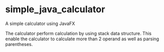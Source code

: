 # simple_java_calculator
A simple calculator using JavaFX

The calculator perform calculation by using stack data structure. This enable the calculator to calculate more than 2 operand as well as
parsing parentheses. 
